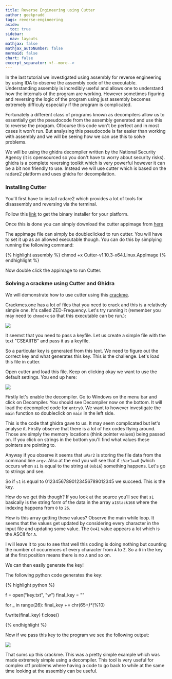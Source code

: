 ```yaml
---
title: Reverse Engineering using Cutter
author: geekpradd
tags: reverse-engineering
aside:
  toc: true
sidebar:
  nav: layouts
mathjax: false
mathjax_autoNumber: false
mermaid: false
chart: false
excerpt_separator: <!--more-->
---
```

In the last tutorial we investigated using assembly for reverse engineering by using IDA to observe the assembly code of the executable. Understanding assembly is incredibly useful and allows one to understand how the internals of the program are working. However sometimes figuring and reversing the logic of the program using just assembly becomes extremely difficuly especially if the program is complicated.

Fortunately a different class of programs known as decompilers allow us to essentially get the pseudocode from the assembly generated and use this to reverse the program. Ofcourse this code won't be perfect and in most cases it won't run. But analysing this pseudocode is far easier than working with assembly and we will be seeing how we can use this to solve problems.

We will be using the ghidra decompiler written by the National Security Agency (it is opensourced so you don't have to worry about security risks). ghidra is a complete reversing toolkit which is very powerful however it can be a bit non friendly to use. Instead we will use cutter which is based on the radare2 platform and uses ghidra for decompilation.


### Installing Cutter

You'll first have to install radare2 which provides a lot of tools for disassembly and reversing via the terminal.

Follow this [link](https://radare.mikelloc.com/list) to get the binary installer for your platform.

Once this is done you can simply download the cutter appimage from [here](https://cutter.re/)

The appimage file can simply be doubleclicked to run cutter. You will have to set it up as an allowed executable though. You can do this by simplying running the following command:

{% highlight assembly %}
chmod +x Cutter-v1.10.3-x64.Linux.AppImage
{% endhighlight %}

Now double click the appimage to run Cutter.

### Solving a crackme using Cutter and Ghidra

We will demonstrate how to use cutter using this [crackme](https://crackmes.one/crackme/5ed17e1633c5d449d91ae68e).

Crackmes.one has a lot of files that you need to crack and this is a relatively simple one. It's called ZED-Frequency. Let's try running it (remember you may need to `chmod+x` so that this executable can be run.):

![](/IITBreachers-wiki/assets/images/reverse/run.png)

It seemst that you need to pass a keyfile. Let us create a simple file with the text "CSEAIITB" and pass it as a keyfile.

So a particular key is generated from this text. We need to figure out the correct key and what generates this key. This is the challenge. Let's load this file in cutter.

Open cutter and load this file. Keep on clicking okay we want to use the default settings. You end up here:


![](/IITBreachers-wiki/assets/images/reverse/cut.png)

Firstly let's enable the decompiler. Go to Windows on the menu bar and click on Decompiler. You should see Decompiler now on the bottom. It will load the decompiled code for `entry0`. We want to however investigate the `main` function so doubleclick on `main` in the left side.


This is the code that ghidra gave to us. It may seem complicated but let's analyse it. Firstly observe that there is a lot of hex codes flying around. Those are simply the memory locations (think pointer values) being passed on. If you click on strings in the bottom you'll find what values these pointers are pointing to.

Anyway if you observe it seems that `uVar2` is storing the file data from the command line `argv`. Also at the end you will see that if `iVar1==0` (which occurs when `s1` is equal to the string at `0xb16`) something happens. Let's go to strings and see.

So if `s1` is equal to 01234567890123456789012345 we succeed. This is the key.

How do we get this though? If you look at the source you'll see that `s1` basically is the string form of the data in the array `a1Stack168` where the indexing happens from `0` to `26`.

How is this array getting these values? Observe the main while loop. It seems that the values get updated by considering every character in the input file and updating some value. The `0x41` value appears a lot which is the ASCII for `A`.

I will leave it to you to see that well this coding is doing nothing but counting the number of occurences of every character from `A` to `Z`. So a `0` in the key at the first position means there is no `A` and so on.

We can then easily generate the key!

The following python code generates the key:

{% highlight python %}

f = open("key.txt", "w")
final_key = ""

for _ in range(26):
	final_key += chr(65+_)*(_%10)

f.write(final_key)
f.close()

{% endhighlight %}

Now if we pass this key to the program we see the following output:

![](/IITBreachers-wiki/assets/images/reverse/fin.png)

That sums up this crackme. This was a pretty simple example which was made extremely simple using a decompiler. This tool is very useful for complex ctf problems where having a code to go back to while at the same time looking at the assembly can be useful. 